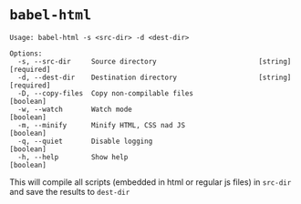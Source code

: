 # `babel-html`

```
Usage: babel-html -s <src-dir> -d <dest-dir>

Options:
  -s, --src-dir     Source directory                         [string] [required]
  -d, --dest-dir    Destination directory                    [string] [required]
  -D, --copy-files  Copy non-compilable files                          [boolean]
  -w, --watch       Watch mode                                         [boolean]
  -m, --minify      Minify HTML, CSS nad JS                            [boolean]
  -q, --quiet       Disable logging                                    [boolean]
  -h, --help        Show help                                          [boolean]
```

This will compile all scripts (embedded in html or regular js files) in `src-dir` and save the results to `dest-dir`
